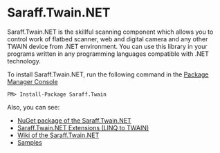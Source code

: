 # Saraff.Twain.NET
Saraff.Twain.NET is the skillful scanning component which allows you to control work of flatbed scanner, web and digital camera and any other TWAIN device from .NET environment. You can use this library in your programs written in any programming languages compatible with .NET technology.

To install Saraff.Twain.NET, run the following command in the [Package Manager Console](https://docs.nuget.org/docs/start-here/using-the-package-manager-console)
```
PM> Install-Package Saraff.Twain
```
Also, you can see: 
* [NuGet package of the Saraff.Twain.NET](https://www.nuget.org/packages/Saraff.Twain/)
* [Saraff.Twain.NET Extensions (LINQ to TWAIN)](https://saraff-9eb1047a4beb4cef8506b29ba325bd5a.github.io/sarafftwainext/)
* [Wiki of the Saraff.Twain.NET](https://saraff-9eb1047a4beb4cef8506b29ba325bd5a.github.io/sarafftwain/wiki/)
* [Samples](https://saraff-9eb1047a4beb4cef8506b29ba325bd5a.github.io/sarafftwain/#samples)

